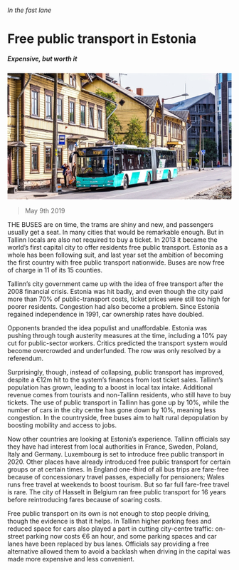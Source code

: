 ###### In the fast lane

# Free public transport in Estonia 

##### Expensive, but worth it 

![image](images/20190511_EUP002_0.jpg) 

> May 9th 2019 

THE BUSES are on time, the trams are shiny and new, and passengers usually get a seat. In many cities that would be remarkable enough. But in Tallinn locals are also not required to buy a ticket. In 2013 it became the world’s first capital city to offer residents free public transport. Estonia as a whole has been following suit, and last year set the ambition of becoming the first country with free public transport nationwide. Buses are now free of charge in 11 of its 15 counties. 

Tallinn’s city government came up with the idea of free transport after the 2008 financial crisis. Estonia was hit badly, and even though the city paid more than 70% of public-transport costs, ticket prices were still too high for poorer residents. Congestion had also become a problem. Since Estonia regained independence in 1991, car ownership rates have doubled. 

Opponents branded the idea populist and unaffordable. Estonia was pushing through tough austerity measures at the time, including a 10% pay cut for public-sector workers. Critics predicted the transport system would become overcrowded and underfunded. The row was only resolved by a referendum. 

Surprisingly, though, instead of collapsing, public transport has improved, despite a €12m hit to the system’s finances from lost ticket sales. Tallinn’s population has grown, leading to a boost in local tax intake. Additional revenue comes from tourists and non-Tallinn residents, who still have to buy tickets. The use of public transport in Tallinn has gone up by 10%, while the number of cars in the city centre has gone down by 10%, meaning less congestion. In the countryside, free buses aim to halt rural depopulation by boosting mobility and access to jobs. 

Now other countries are looking at Estonia’s experience. Tallinn officials say they have had interest from local authorities in France, Sweden, Poland, Italy and Germany. Luxembourg is set to introduce free public transport in 2020. Other places have already introduced free public transport for certain groups or at certain times. In England one-third of all bus trips are fare-free because of concessionary travel passes, especially for pensioners; Wales runs free travel at weekends to boost tourism. But so far full fare-free travel is rare. The city of Hasselt in Belgium ran free public transport for 16 years before reintroducing fares because of soaring costs. 

Free public transport on its own is not enough to stop people driving, though the evidence is that it helps. In Tallinn higher parking fees and reduced space for cars also played a part in cutting city-centre traffic: on-street parking now costs €6 an hour, and some parking spaces and car lanes have been replaced by bus lanes. Officials say providing a free alternative allowed them to avoid a backlash when driving in the capital was made more expensive and less convenient. 

